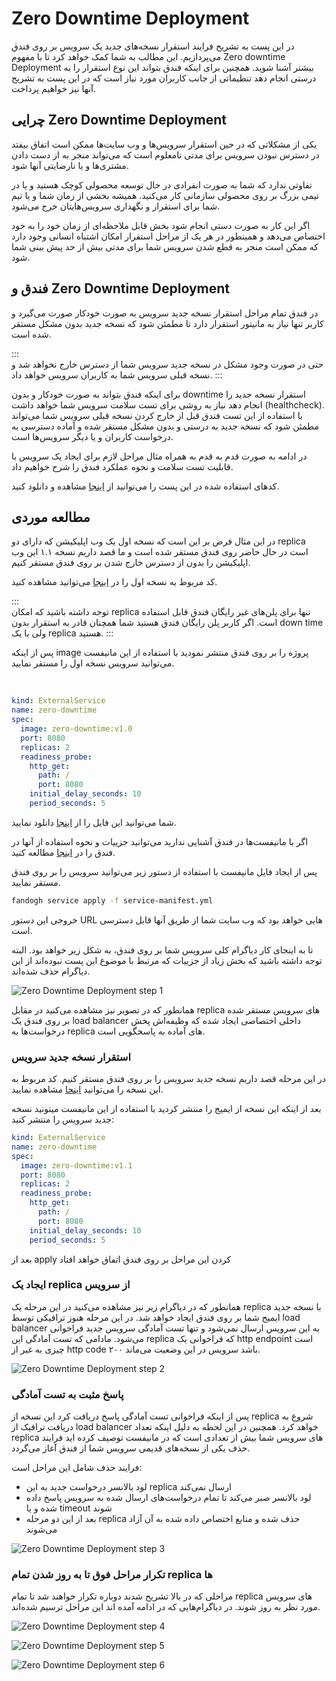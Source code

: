 # Zero Downtime Deployment

در این پست به تشریح فرایند استقرار نسخه‌های جدید یک سرویس بر روی فندق می‌پردازیم. این مطالب به شما کمک خواهد کرد تا با مفهوم Zero downtime Deployment بیشتر آشنا شوید. همچنین برای اینکه فندق بتواند این نوع استقرار را به درستی انجام  دهد تنظیماتی از جانب کاربران مورد نیاز است که در این پست به تشریح آنها نیز خواهیم پرداخت.

##  چرایی Zero Downtime Deployment

یکی از مشکلاتی که در حین استقرار سرویس‌ها و وب‌ سایت‌ها ممکن است اتفاق بیفتد در دسترس نبودن سرویس برای مدتی نامعلوم است که می‌تواند منجر به از دست دادن مشتری‌ها و یا نارضایتی آنها شود.

تفاوتی ندارد که شما به صورت انفرادی در حال توسعه محصولی کوچک هستید و یا در تیمی بزرگ بر روی محصولی سازمانی کار می‌کنید. همیشه بخشی از زمان شما و یا تیم شما برای استقرار و نگهداری سرویس‌هایتان خرج می‌شود.
 
اگر این کار به صورت دستی انجام شود بخش قابل ملاحظه‌ای از زمان خود را به خود اختصاص می‌دهد و همینطور در هر یک از مراحل استقرار امکان اشتباه انسانی وجود دارد که ممکن است منجر به قطع شدن سرویس شما برای مدتی بیش از حد پیش بینی شما شود. 


## فندق و Zero Downtime Deployment

در فندق تمام مراحل استقرار نسخه جدید سرویس به صورت خودکار صورت می‌گیرد و کاربر تنها نیاز به مانیتور استقرار دارد تا  مطمئن شود  که نسخه جدید بدون مشکل مستقر شده است.

:::     
 حتی در صورت وجود مشکل در نسخه جدید سرویس شما از دسترس خارج نخواهد شد و نسخه قبلی سرویس شما به کاربران سرویس خواهد داد. 
:::

برای اینکه فندق بتواند به صورت خودکار و بدون downtime استقرار نسخه جدید را انجام دهد نیاز به روشی برای تست سلامت سرویس شما خواهد داشت (healthcheck). با استفاده از این تست فندق قبل از خارج کردن نسخه قبلی سرویس شما می‌تواند مطمئن شود که نسخه جدید به درستی و بدون مشکل مستقر شده و آماده دسترسی به درخواست کاربران و یا دیگر سرویس‌ها است. 

در ادامه به صورت قدم به قدم به همراه مثال مراحل لازم برای ایجاد یک سرویس با قابلیت تست سلامت و نحوه عملکرد فندق را شرح خواهیم داد.


کدهای استفاده شده در این پست را می‌توانید از
[‌اینجا](
https://github.com/fandoghpaas/fandogh-examples/tree/master/zero-downtime
)
مشاهده و دانلود کنید.


## مطالعه موردی

در این مثال فرض بر این است که نسخه اول یک وب اپلیکیشن که دارای دو replica است در حال حاضر روی فندق مستقر شده است و ما قصد داریم نسخه ۱.۱ این وب اپلیکیشن را بدون از دسترس خارج شدن بر روی فندق مستقر کنیم. 

کد مربوط به نسخه اول را در 
[اینجا](
https://github.com/fandoghpaas/fandogh-examples/tree/master/zero-downtime/v1
)
می‌توانید مشاهده کنید.



:::   
توجه داشته باشید که امکان replica تنها برای پلن‌های غیر رایگان فندق قابل استفاده است. اگر کاربر پلن رایگان فندق هستید ‌شما همچنان قادر به استقرار بدون down time ولی با یک replica هستید.
:::


پس از اینکه image پروژه را بر روی فندق منتشر نمودید با استفاده از این مانیفست می‌توانید سرویس نسخه اول را مستقر نمایید.

‍
```yaml
kind: ExternalService
name: zero-downtime
spec:
  image: zero-downtime:v1.0
  port: 8080
  replicas: 2
  readiness_probe:
    http_get:
      path: /
      port: 8080
    initial_delay_seconds: 10
    period_seconds: 5

```


شما می‌توانید این فایل را از 
[اینجا](
https://github.com/fandoghpaas/fandogh-examples/blob/master/zero-downtime/service-manifest.yml
)
دانلود نمایید.



اگر با مانیفست‌ها در فندق آشنایی ندارید می‌توانید جزییات و نحوه استفاده از آنها در فندق را در
[اینجا](
https://docs.fandogh.cloud/docs/service-manifest.html
)
مطالعه کنید.

پس از ایجاد فایل مانیفست با استفاده از دستور زیر می‌توانید سرویس را بر روی فندق مستقر نمایید.

```bash
fandogh service apply -f service-manifest.yml
```

خروجی این دستور URL  هایی خواهد بود که وب سایت شما از طریق آنها قابل دسترسی است.

تا به اینجای کار دیاگرام کلی سرویس شما بر روی فندق، به شکل زیر خواهد بود. البته توجه داشته باشید که بخش زیاد از جزییات که مرتبط با موضوع این پست نبوده‌اند از این دیاگرام حذف شده‌اند. 


![Zero Downtime Deployment step 1](/articles/zero-downtime1.png "Zero Downtime Deployment step 1")  


همانطور که در تصویر نیز مشاهده می‌کنید در مقابل replica های سرویس مستقر شده بر روی فندق یک load balancer داخلی اختصاصی ایجاد شده که وظیفه‌اش پخش درخواست‌ها به replica های آماده به پاسخگویی است. 


### استقرار نسخه جدید سرویس

در این مرحله قصد داریم نسخه جدید سرویس را بر روی فندق مستقر کنیم. کد مربوط به این نسخه را می‌توانید
[اینحا](
https://github.com/fandoghpaas/fandogh-examples/tree/master/zero-downtime/v1.1
)
مشاهده نمایید.



بعد از اینکه این نسخه از ایمیج را منتشر کردید با استفاده از این مانیفست میتونید نسخه جدید سرویس را منتشر کنید:

```yaml
kind: ExternalService
name: zero-downtime
spec:
  image: zero-downtime:v1.1
  port: 8080
  replicas: 2
  readiness_probe:
    http_get:
      path: /
      port: 8080
    initial_delay_seconds: 10
    period_seconds: 5
```

بعد از apply کردن این مراحل بر روی فندق اتفاق خواهد افتاد

### ایجاد یک replica از سرویس

همانطور که در دیاگرام زیر نیز مشاهده می‌کنید در این مرحله یک replica با نسخه جدید ایمیج شما بر روی فندق ایجاد خواهد شد. در این مرحله هنوز ترافیکی توسط load balancer به این سرویس ارسال نمی‌شود و تنها تست آمادگی سرویس جدید فراخوانی می‌شود. مادامی که تست آمادگی این replica که فراخوانی یک http endpoint است چیزی به غیر از http code ۲۰۰ باشد سرویس در این وضعیت می‌ماند.

![Zero Downtime Deployment step 2](/articles/zero-downtime2.png "Zero Downtime Deployment step 2")


### پاسخ مثبت به تست آمادگی

پس از اینکه فراخوانی تست آمادگی پاسخ دریافت کرد این نسخه از replica شروع به دریافت ترافیک از load balancer خواهد کرد. همچنین در این لحظه به دلیل اینکه تعداد replica های سرویس شما بیش از تعدادی است که در مانیفست توصیف کرده اید فرایند حذف یکی از نسخه‌های قدیمی سرویس شما از فندق آغاز می‌گردد. 

فرایند حذف شامل این مراحل است:

* لود بالانسر درخواست جدید به این replica ارسال نمی‌کند
* لود بالانسر صبر می‌کند تا تمام درخواست‌های ارسال شده به سرویس پاسخ داده شده و یا timeout شوند
* بعد از این دو مرحله replica حذف شده و منابع اختصاص داده شده به آن آزاد می‌شوند

![Zero Downtime Deployment step 3](/articles/zero-downtime3.png "Zero Downtime Deployment step 3")


### تکرار مراحل فوق تا به روز شدن تمام replica ها

مراحلی که در بالا تشریح شدند دوباره تکرار خواهند شد تا تمام replica های سرویس مورد نظر به روز شوند. 
در دیاگرام‌هایی که در ادامه آمده اند این مراحل ترسیم شده‌اند.


![Zero Downtime Deployment step 4](/articles/zero-downtime4.png "Zero Downtime Deployment step 4")

![Zero Downtime Deployment step 5](/articles/zero-downtime5.png "Zero Downtime Deployment step 5")

![Zero Downtime Deployment step 6](/articles/zero-downtime6.png "Zero Downtime Deployment step 6")

